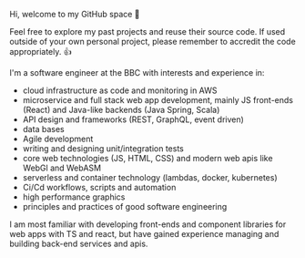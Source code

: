 Hi, welcome to my GitHub space 👋

Feel free to explore my past projects and reuse their source code. If used outside of your own personal project, please remember to accredit the code appropriately. 👍

I'm a software engineer at the BBC with interests and experience in:
- cloud infrastructure as code and monitoring in AWS
- microservice and full stack web app development, mainly JS front-ends (React) and Java-like backends (Java Spring, Scala)
- API design and frameworks (REST, GraphQL, event driven)
- data bases
- Agile development
- writing and designing unit/integration tests
- core web technologies (JS, HTML, CSS) and modern web apis like WebGl and WebASM
- serverless and container technology (lambdas, docker, kubernetes)
- Ci/Cd workflows, scripts and automation
- high performance graphics
- principles and practices of good software engineering

I am most familiar with developing front-ends and component libraries for web apps with TS and react, but have gained experience managing and building back-end services and apis.

<!---
TMoCo/TMoCo is a ✨ special ✨ repository because its `README.md` (this file) appears on your GitHub profile.
You can click the Preview link to take a look at your changes.
--->
